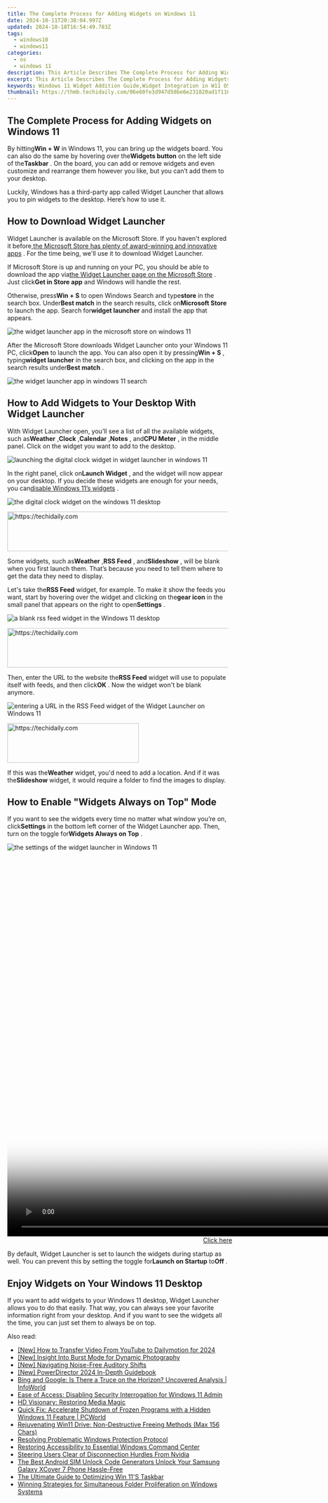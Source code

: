 ```yaml
---
title: The Complete Process for Adding Widgets on Windows 11
date: 2024-10-11T20:38:04.997Z
updated: 2024-10-18T16:54:49.783Z
tags:
  - windows10
  - windows11
categories:
  - os
  - windows 11
description: This Article Describes The Complete Process for Adding Widgets on Windows 11
excerpt: This Article Describes The Complete Process for Adding Widgets on Windows 11
keywords: Windows 11 Widget Addition Guide,Widget Integration in W11 OS,W11 Widget Implementation Steps,Adding Widgets to Windows 11,Essential Widget Tips for W11,Easy Widget Setup on Windows 11,How To Use Widgets in Windows 11
thumbnail: https://thmb.techidaily.com/06e60fe3d947d58be6e231820ad1f116434db798e239b52d730db0c4a5927ced.jpg
---
```


## The Complete Process for Adding Widgets on Windows 11

 By hitting**Win + W** in Windows 11, you can bring up the widgets board. You can also do the same by hovering over the**Widgets button** on the left side of the**Taskbar** . On the board, you can add or remove widgets and even customize and rearrange them however you like, but you can’t add them to your desktop.

 Luckily, Windows has a third-party app called Widget Launcher that allows you to pin widgets to the desktop. Here’s how to use it.

## How to Download Widget Launcher

 Widget Launcher is available on the Microsoft Store. If you haven't explored it before,[the Microsoft Store has plenty of award-winning and innovative apps](https://www.makeuseof.com/microsoft-store-award-winning-apps-customize/) . For the time being, we'll use it to download Widget Launcher.

 If Microsoft Store is up and running on your PC, you should be able to download the app via[the Widget Launcher page on the Microsoft Store](https://apps.microsoft.com/store/detail/widget-launcher/9WZDNCRDQFBT?hl=en-gb&gl=gb&rtc=1) . Just click**Get in Store app** and Windows will handle the rest.

 Otherwise, press**Win + S** to open Windows Search and type**store** in the search box. Under**Best match** in the search results, click on**Microsoft Store** to launch the app. Search for**widget launcher** and install the app that appears.

![the widget launcher app in the microsoft store on windows 11](https://static1.makeuseofimages.com/wordpress/wp-content/uploads/2022/05/ms-store-widget-launcher.jpg)

 After the Microsoft Store downloads Widget Launcher onto your Windows 11 PC, click**Open** to launch the app. You can also open it by pressing**Win + S** , typing**widget launcher** in the search box, and clicking on the app in the search results under**Best match** .

![the widget launcher app in windows 11 search](https://static1.makeuseofimages.com/wordpress/wp-content/uploads/2022/05/widget-launcher-windows-11-search.jpg)

## How to Add Widgets to Your Desktop With Widget Launcher

 With Widget Launcher open, you’ll see a list of all the available widgets, such as**Weather** ,**Clock** ,**Calendar** ,**Notes** , and**CPU Meter** , in the middle panel. Click on the widget you want to add to the desktop.

![launching the digital clock widget in widget launcher in windows 11](https://static1.makeuseofimages.com/wordpress/wp-content/uploads/2022/05/widget-launcher-windows-11-lauching-digital-clock.jpg)

 In the right panel, click on**Launch Widget** , and the widget will now appear on your desktop. If you decide these widgets are enough for your needs, you can[disable Windows 11’s widgets](https://www.makeuseof.com/windows-11-disable-widgets/) .

![the digital clock widget on the windows 11 desktop](https://static1.makeuseofimages.com/wordpress/wp-content/uploads/2022/05/digital-clock-widget-windows-11-desktop.jpg)

<!-- affiliate ads begin -->
<a href="https://ephamedtechinc.pxf.io/c/5597632/2137223/26400" target="_top" id="2137223">
  <img src="//a.impactradius-go.com/display-ad/26400-2137223" border="0" alt="https://techidaily.com" width="728" height="90"/>
</a>
<img height="0" width="0" src="https://ephamedtechinc.pxf.io/i/5597632/2137223/26400" style="position:absolute;visibility:hidden;" border="0" />
<!-- affiliate ads end -->

 Some widgets, such as**Weather** ,**RSS Feed** , and**Slideshow** , will be blank when you first launch them. That’s because you need to tell them where to get the data they need to display.

 Let's take the**RSS Feed** widget, for example. To make it show the feeds you want, start by hovering over the widget and clicking on the**gear icon** in the small panel that appears on the right to open**Settings** .

![a blank rss feed widget in the Windows 11 desktop](https://static1.makeuseofimages.com/wordpress/wp-content/uploads/2022/05/rss-fee-widget-windows-11-no-data.jpg)

<!-- affiliate ads begin -->
<a href="https://aligracehair.sjv.io/c/5597632/2047411/19272" target="_top" id="2047411">
  <img src="//a.impactradius-go.com/display-ad/19272-2047411" border="0" alt="https://techidaily.com" width="728" height="90"/>
</a>
<img height="0" width="0" src="https://aligracehair.sjv.io/i/5597632/2047411/19272" style="position:absolute;visibility:hidden;" border="0" />
<!-- affiliate ads end -->

 Then, enter the URL to the website the**RSS Feed** widget will use to populate itself with feeds, and then click**OK** . Now the widget won't be blank anymore.

![entering a URL in the RSS Feed widget of the Widget Launcher on Windows 11](https://static1.makeuseofimages.com/wordpress/wp-content/uploads/2023/01/url-rss-feed-widget-launcher-windows-11.jpg)

<!-- affiliate ads begin -->
<a href="https://aligracehair.sjv.io/c/5597632/1886044/19272" target="_top" id="1886044">
  <img src="//a.impactradius-go.com/display-ad/19272-1886044" border="0" alt="https://techidaily.com" width="300" height="90"/>
</a>
<img height="0" width="0" src="https://aligracehair.sjv.io/i/5597632/1886044/19272" style="position:absolute;visibility:hidden;" border="0" />
<!-- affiliate ads end -->

 If this was the**Weather** widget, you'd need to add a location. And if it was the**Slideshow** widget, it would require a folder to find the images to display.

## How to Enable "Widgets Always on Top" Mode

 If you want to see the widgets every time no matter what window you’re on, click**Settings** in the bottom left corner of the Widget Launcher app. Then, turn on the toggle for**Widgets Always on Top** .

![the settings of the widget launcher in Windows 11](https://static1.makeuseofimages.com/wordpress/wp-content/uploads/2022/05/widget-launcher-settings-always-top.jpg)

<!-- affiliate ads begin -->
<span id="701707">
					<video width="1536" height="864" style="cursor:pointer"
           poster="//a.impactradius-go.com/display-clicktoplayimage/701707.png"
           onclick="if(!this.playClicked){this.play();this.setAttribute('controls',true);this.playClicked=true;}">
	   <source src="//a.impactradius-go.com/display-ad/7443-701707">
	   <img src="//a.impactradius-go.com/display-clicktoplayimage/701707.png" style="border: none; height: 100%; width: 100%; object-fit: contain">
	</video>
	<div style="width:960px;text-align:center"><a href="javascript:window.open(decodeURIComponent('https%3A%2F%2Fappsumo.8odi.net%2Fc%2F5597632%2F701707%2F7443'), '_blank');void(0);">Click here</a></div>
</span>
<img height="0" width="0" src="https://imp.pxf.io/i/5597632/701707/7443" style="position:absolute;visibility:hidden;" border="0" />
<!-- affiliate ads end -->

 By default, Widget Launcher is set to launch the widgets during startup as well. You can prevent this by setting the toggle for**Launch on Startup** to**Off** .

## Enjoy Widgets on Your Windows 11 Desktop

 If you want to add widgets to your Windows 11 desktop, Widget Launcher allows you to do that easily. That way, you can always see your favorite information right from your desktop. And if you want to see the widgets all the time, you can just set them to always be on top.

<ins class="adsbygoogle"
     style="display:block"
     data-ad-format="autorelaxed"
     data-ad-client="ca-pub-7571918770474297"
     data-ad-slot="1223367746"></ins>

<ins class="adsbygoogle"
     style="display:block"
     data-ad-client="ca-pub-7571918770474297"
     data-ad-slot="8358498916"
     data-ad-format="auto"
     data-full-width-responsive="true"></ins>

<span class="atpl-alsoreadstyle">Also read:</span>
<div><ul>
<li><a href="https://youtube-docs.techidaily.com/ow-to-transfer-video-from-youtube-to-dailymotion-for-2024/"><u>[New] How to Transfer Video From YouTube to Dailymotion for 2024</u></a></li>
<li><a href="https://extra-approaches.techidaily.com/new-insight-into-burst-mode-for-dynamic-photography/"><u>[New] Insight Into Burst Mode for Dynamic Photography</u></a></li>
<li><a href="https://fox-links.techidaily.com/new-navigating-noise-free-auditory-shifts/"><u>[New] Navigating Noise-Free Auditory Shifts</u></a></li>
<li><a href="https://extra-skills.techidaily.com/new-powerdirector-2024-in-depth-guidebook/"><u>[New] PowerDirector 2024 In-Depth Guidebook</u></a></li>
<li><a href="https://win-guides.techidaily.com/bing-and-google-is-there-a-truce-on-the-horizon-uncovered-analysis-infoworld/"><u>Bing and Google: Is There a Truce on the Horizon? Uncovered Analysis | InfoWorld</u></a></li>
<li><a href="https://win11-tips.techidaily.com/ease-of-access-disabling-security-interrogation-for-windows-11-admin/"><u>Ease of Access: Disabling Security Interrogation for Windows 11 Admin</u></a></li>
<li><a href="https://data-wizards.techidaily.com/hd-visionary-restoring-media-magic/"><u>HD Visionary: Restoring Media Magic</u></a></li>
<li><a href="https://win-help.techidaily.com/quick-fix-accelerate-shutdown-of-frozen-programs-with-a-hidden-windows-11-feature-pcworld/"><u>Quick Fix: Accelerate Shutdown of Frozen Programs with a Hidden Windows 11 Feature | PCWorld</u></a></li>
<li><a href="https://windows11.techidaily.com/rejuvenating-win11-drive-non-destructive-freeing-methods-max-156-chars/"><u>Rejuvenating Win11 Drive: Non-Destructive Freeing Methods (Max 156 Chars)</u></a></li>
<li><a href="https://windows11.techidaily.com/resolving-problematic-windows-protection-protocol/"><u>Resolving Problematic Windows Protection Protocol</u></a></li>
<li><a href="https://windows11.techidaily.com/restoring-accessibility-to-essential-windows-command-center/"><u>Restoring Accessibility to Essential Windows Command Center</u></a></li>
<li><a href="https://windows11.techidaily.com/steering-users-clear-of-disconnection-hurdles-from-nvidia/"><u>Steering Users Clear of Disconnection Hurdles From Nvidia</u></a></li>
<li><a href="https://sim-unlock.techidaily.com/the-best-android-sim-unlock-code-generators-unlock-your-samsung-galaxy-xcover-7-phone-hassle-free-by-drfone-android/"><u>The Best Android SIM Unlock Code Generators Unlock Your Samsung Galaxy XCover 7 Phone Hassle-Free</u></a></li>
<li><a href="https://windows11.techidaily.com/the-ultimate-guide-to-optimizing-win-11s-taskbar/"><u>The Ultimate Guide to Optimizing Win 11'S Taskbar</u></a></li>
<li><a href="https://windows11.techidaily.com/winning-strategies-for-simultaneous-folder-proliferation-on-windows-systems/"><u>Winning Strategies for Simultaneous Folder Proliferation on Windows Systems</u></a></li>
</ul></div>

